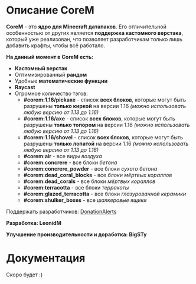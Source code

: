 Описание CoreM
==============
**CoreM** - это **ядро для Minecraft датапаков**. Его отличительной особенностью от других является **поддержка кастомного верстака**, который уже реализован, что позволяет разработчикам только лишь добавить крафты, чтобы всё работало.

**На данный момент в CoreM есть:**
- **Кастомный верстак**
- Оптимизированный **рандом**
- Удобные **математические функции**
- **Raycast**
- Огромное количество тэгов:
	- **#corem:1.16/pickaxe** - список **всех блоков**, которые могут быть разрушены **только киркой** на версии 1.16 *(можно использовать любую версию от 1.13 до 1.16)*
	- **#corem:1.16/axe** - список **всех блоков**, которые могут быть разрушены **только топором** на версии 1.16 *(можно использовать любую версию от 1.13 до 1.16)*
	- **#corem:1.16/shovel** - список **всех блоков**, которые могут быть разрушены **только лопатой** на версии 1.16 *(можно использовать любую версию от 1.13 до 1.16)*
	- **#corem:air** - все виды *воздуха*
	- **#corem:concrere** - все блоки *бетона*
	- **#corem:concrere_powder** - все блоки *сухого бетона*
	- **#corem:dead_coral_blocks** - все *блоки мёртвых кораллов*
	- **#corem:dead_corals** - все блоки *мёртвых кораллов*
	- **#corem:terracotta** - все блоки *терракоты*
	- **#corem:glazed_terracotta** - все блоки *глазурованной керамики*
	- **#corem:shulker_boxes** - все *шалкеровые ящики*

Поддержать разработчиков: [DonationAlerts](https://www.donationalerts.com/r/leonidmem)

**Разработка: LeonidM**

**Улучшение производительности и доработка: BigSTy**

Документация
============
Скоро будет :)